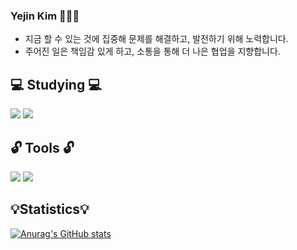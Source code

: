 ### Yejin Kim 👩🏻‍💻

* 지금 할 수 있는 것에 집중해 문제를 해결하고, 발전하기 위해 노력합니다.
* 주어진 일은 책임감 있게 하고, 소통을 통해 더 나은 협업을 지향합니다.

<!--
**heyazoo1007/heyazoo1007** is a ✨ _special_ ✨ repository because its `README.md` (this file) appears on your GitHub profile.

Here are some ideas to get you started:

- 🔭 I’m currently working on ...
- 🌱 I’m currently learning ...
- 👯 I’m looking to collaborate on ...
- 🤔 I’m looking for help with ...
- 💬 Ask me about ...
- 📫 How to reach me: ...
- 😄 Pronouns: ...
- ⚡ Fun fact: ...
-->

💻 Studying 💻
---
<img src="https://img.shields.io/badge/Spring-6DB33F?style=flat-square&logo=Spring&logoColor=white"/> <img src="https://img.shields.io/badge/SpringBoot-6DB33F?style=flat-square&logo=SpringBoot&logoColor=white"/>

🔓 Tools 🔓
---
<img src="https://img.shields.io/badge/Notion-000000?style=flat-square&logo=Notion&logoColor=white"/> <img src="https://img.shields.io/badge/GitHub-181717?style=flat-square&logo=Github&logoColor=white"/>


💡Statistics💡
---
[![Anurag's GitHub stats](https://github-readme-stats.vercel.app/api?username=heyazoo1007)](https://github.com/anuraghazra/github-readme-stats)

